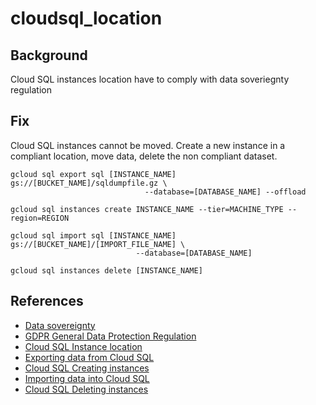 # cloudsql_location

## Background

Cloud SQL instances location have to comply with data soveriegnty regulation

## Fix

Cloud SQL instances cannot be moved. Create a new instance in a compliant location, move data, delete the non compliant dataset.

```shell
gcloud sql export sql [INSTANCE_NAME] gs://[BUCKET_NAME]/sqldumpfile.gz \
                              --database=[DATABASE_NAME] --offload
  
gcloud sql instances create INSTANCE_NAME --tier=MACHINE_TYPE --region=REGION

gcloud sql import sql [INSTANCE_NAME] gs://[BUCKET_NAME]/[IMPORT_FILE_NAME] \
                            --database=[DATABASE_NAME]

gcloud sql instances delete [INSTANCE_NAME]
```

## References

- [Data sovereignty](https://en.wikipedia.org/wiki/Data_sovereignty)
- [GDPR General Data Protection Regulation](https://eur-lex.europa.eu/legal-content/EN/TXT/?uri=CELEX%3A32016R0679)
- [Cloud SQL Instance location](https://cloud.google.com/sql/docs/mysql/locations)
- [Exporting data from Cloud SQL](https://cloud.google.com/sql/docs/mysql/import-export/exporting)
- [Cloud SQL Creating instances](https://cloud.google.com/sql/docs/mysql/create-instance)
- [Importing data into Cloud SQL](https://cloud.google.com/sql/docs/mysql/import-export/importing)
- [Cloud SQL Deleting instances](https://cloud.google.com/sql/docs/mysql/delete-instance)
